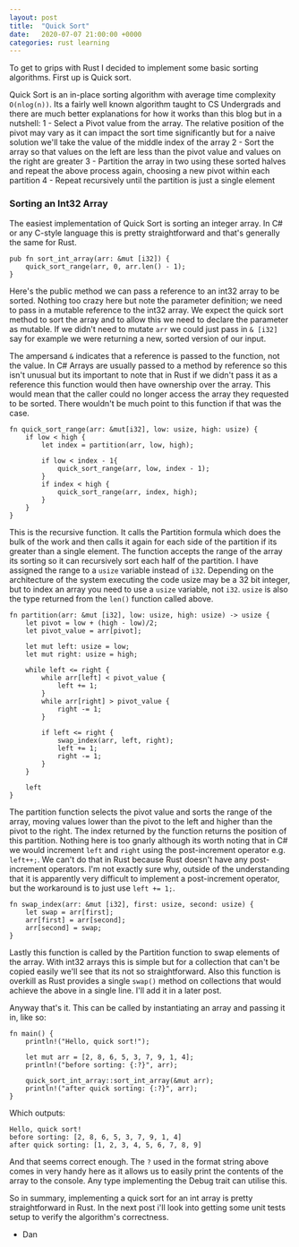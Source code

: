 ```yaml
---
layout: post
title:  "Quick Sort"
date:   2020-07-07 21:00:00 +0000
categories: rust learning
---
```

To get to grips with Rust I decided to implement some basic sorting algorithms. First up is Quick sort.

Quick Sort is an in-place sorting algorithm with average time complexity `O(nlog(n))`. Its a fairly well known algorithm taught to CS Undergrads and there are much better explanations for how it works than this blog but in a nutshell:
1 - Select a Pivot value from the array. The relative position of the pivot may vary as it can impact the sort time significantly but for a naive solution we'll take the value of the middle index of the array
2 - Sort the array so that values on the left are less than the pivot value and values on the right are greater
3 - Partition the array in two using these sorted halves and repeat the above process again, choosing a new pivot within each partition
4 - Repeat recursively until the partition is just a single element

### Sorting an Int32 Array

The easiest implementation of Quick Sort is sorting an integer array. In C# or any C-style language this is pretty straightforward and that's generally the same for Rust.

```
pub fn sort_int_array(arr: &mut [i32]) {
    quick_sort_range(arr, 0, arr.len() - 1);
}
```
Here's the public method we can pass a reference to an int32 array to be sorted. Nothing too crazy here but note the parameter definition; we need to pass in a mutable reference to the int32 array. We expect the quick sort method to sort the array and to allow this we need to declare the parameter as mutable. 
If we didn't need to mutate `arr` we could just pass in `& [i32]` say for example we were returning a new, sorted version of our input.

The ampersand `&` indicates that a reference is passed to the function, not the value. In C# Arrays are usually passed to a method by reference so this isn't unusual but its important to note that in Rust if we didn't pass it as a reference this function would then have ownership over the array. This would mean that the caller could no longer access the array they requested to be sorted. There wouldn't be much point to this function if that was the case.

```
fn quick_sort_range(arr: &mut[i32], low: usize, high: usize) {
    if low < high {
        let index = partition(arr, low, high);

        if low < index - 1{
            quick_sort_range(arr, low, index - 1);
        }
        if index < high {
            quick_sort_range(arr, index, high);
        }
    }
}
```
This is the recursive function. It calls the Partition formula which does the bulk of the work and then calls it again for each side of the partition if its greater than a single element. 
The function accepts the range of the array its sorting so it can recursively sort each half of the partition. 
I have assigned the range to a `usize` variable instead of `i32`. Depending on the architecture of the system executing the code usize may be a 32 bit integer, but to index an array you need to use a `usize` variable, not `i32`. `usize` is also the type returned from the `len()` function called above.

```
fn partition(arr: &mut [i32], low: usize, high: usize) -> usize {
    let pivot = low + (high - low)/2;
    let pivot_value = arr[pivot];

    let mut left: usize = low;
    let mut right: usize = high;

    while left <= right {
        while arr[left] < pivot_value {
            left += 1;
        }
        while arr[right] > pivot_value {
            right -= 1;
        }

        if left <= right {
            swap_index(arr, left, right);
            left += 1;
            right -= 1;
        }
    }

    left
}
```
The partition function selects the pivot value and sorts the range of the array, moving values lower than the pivot to the left and higher than the pivot to the right. The index returned by the function returns the position of this partition. Nothing here is too gnarly although its worth noting that in C# we would increment `left` and `right` using the post-increment operator e.g. `left++;`. We can't do that in Rust because Rust doesn't have any post-increment operators. I'm not exactly sure why, outside of the understanding that it is apparently very difficult to implement a post-increment operator, but the workaround is to just use `left += 1;`.

```
fn swap_index(arr: &mut [i32], first: usize, second: usize) {
    let swap = arr[first];
    arr[first] = arr[second];
    arr[second] = swap;
}
```
Lastly this function is called by the Partition function to swap elements of the array. With int32 arrays this is simple but for a collection that can't be copied easily we'll see that its not so straightforward. Also this function is overkill as Rust provides a single `swap()` method on collections that would achieve the above in a single line. I'll add it in a later post.

Anyway that's it. This can be called by instantiating an array and passing it in, like so:

```
fn main() {
    println!("Hello, quick sort!");

    let mut arr = [2, 8, 6, 5, 3, 7, 9, 1, 4];
    println!("before sorting: {:?}", arr);   

    quick_sort_int_array::sort_int_array(&mut arr);    
    println!("after quick sorting: {:?}", arr);   
}
```

Which outputs:
```
Hello, quick sort!
before sorting: [2, 8, 6, 5, 3, 7, 9, 1, 4]
after quick sorting: [1, 2, 3, 4, 5, 6, 7, 8, 9]
```
And that seems correct enough. The `?` used in the format string above comes in very handy here as it allows us to easily print the contents of the array to the console. Any type implementing the Debug trait can utilise this.

So in summary, implementing a quick sort for an int array is pretty straightforward in Rust. In the next post i'll look into getting some unit tests setup to verify the algorithm's correctness.

- Dan